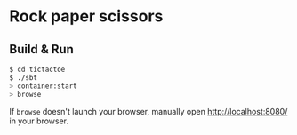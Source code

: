# Rock paper scissors #

## Build & Run ##

```sh
$ cd tictactoe
$ ./sbt
> container:start
> browse
```

If `browse` doesn't launch your browser, manually open [http://localhost:8080/](http://localhost:8080/) in your browser.

